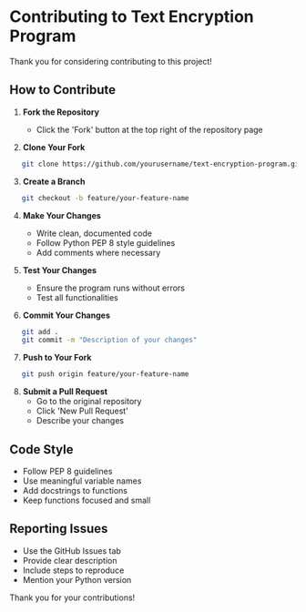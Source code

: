 # Contributing to Text Encryption Program

Thank you for considering contributing to this project! 

## How to Contribute

1. **Fork the Repository**
   - Click the 'Fork' button at the top right of the repository page

2. **Clone Your Fork**
```bash
   git clone https://github.com/yourusername/text-encryption-program.git
```

3. **Create a Branch**
```bash
   git checkout -b feature/your-feature-name
```

4. **Make Your Changes**
   - Write clean, documented code
   - Follow Python PEP 8 style guidelines
   - Add comments where necessary

5. **Test Your Changes**
   - Ensure the program runs without errors
   - Test all functionalities

6. **Commit Your Changes**
```bash
   git add .
   git commit -m "Description of your changes"
```

7. **Push to Your Fork**
```bash
   git push origin feature/your-feature-name
```

8. **Submit a Pull Request**
   - Go to the original repository
   - Click 'New Pull Request'
   - Describe your changes

## Code Style

- Follow PEP 8 guidelines
- Use meaningful variable names
- Add docstrings to functions
- Keep functions focused and small

## Reporting Issues

- Use the GitHub Issues tab
- Provide clear description
- Include steps to reproduce
- Mention your Python version

Thank you for your contributions!
